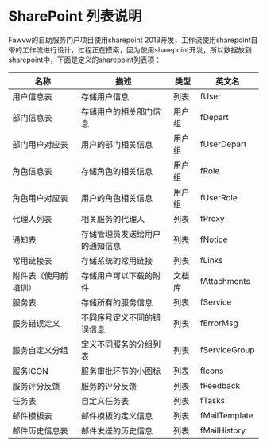 # SharePoint 列表说明
Fawvw的自助服务门户项目使用sharepoint 2013开发，工作流使用sharepoint自带的工作流进行设计，过程正在摸索，因为使用sharepoint开发，所以数据放到sharepoint中，下面是定义的sharepoint列表项：

| 名称 | 描述 | 类型 | 英文名 |
| -- | -- | -- | -- |
|用户信息表	|存储用户信息|	列表|	fUser |
|部门信息表|	存储用户的相关部门信息|	用户组|	fDepart|
|部门用户对应表|	用户的部门相关信息|	用户组|	fUserDepart|
|角色信息表|	存储角色的相关信息|	用户组|	fRole|
|角色用户对应表	|用户的角色相关信息|	用户组|	fUserRole|
|代理人列表|	相关服务的代理人|	列表|	fProxy|
|通知表	|存储管理员发送给用户的通知信息|	列表|	fNotice|
|常用链接表|	存储系统的常用链接|	列表|	fLinks|
|附件表（使用前培训）|	存储用户可以下载的附件|	文档库|	fAttachments|
|服务表	|存储所有的服务信息|	列表|	fService|
|服务错误定义|	不同序号定义不同的错误信息|	列表|	fErrorMsg|
|服务自定义分组|	定义不同服务的分组列表|	列表|	fServiceGroup|
|服务ICON|	服务审批环节的小图标|	列表|	fIcons|
|服务评分反馈|	服务的评分反馈|	列表|	fFeedback|
|任务表	|自定义任务表|	列表|	fTasks|
|邮件模板表	|邮件模板的定义信息|	列表|	fMailTemplate|
|邮件历史信息表|	邮件发送的历史信息|	列表|	fMailHistory|


